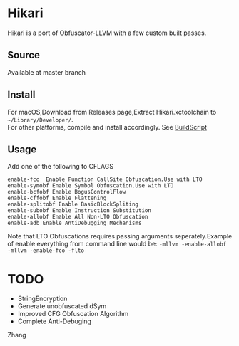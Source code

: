 # Hikari
Hikari is a port of Obfuscator-LLVM with a few custom built passes.
## Source
Available at master branch
## Install

For macOS,Download from Releases page,Extract Hikari.xctoolchain to ``~/Library/Developer/``.  
For other platforms, compile and install accordingly. See [BuildScript](https://gist.github.com/Naville/f1d8ea43ffde61f57497492d599b32fb)

## Usage
Add one of the following to CFLAGS

```  
enable-fco  Enable Function CallSite Obfuscation.Use with LTO  
enable-symobf Enable Symbol Obfuscation.Use with LTO  
enable-bcfobf Enable BogusControlFlow  
enable-cffobf Enable Flattening  
enable-splitobf Enable BasicBlockSpliting  
enable-subobf Enable Instruction Substitution  
enable-allobf Enable All Non-LTO Obfuscation  
enable-adb Enable AntiDebugging Mechanisms
```
Note that LTO Obfuscations requires passing arguments seperately.Example of enable everything from command line would be:
``
-mllvm -enable-allobf -mllvm -enable-fco -flto
``  
# TODO
- StringEncryption
- Generate unobfuscated dSym
- Improved CFG Obfuscation Algorithm
- Complete Anti-Debuging

Zhang
